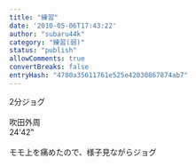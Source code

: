 ```yaml
---
title: "練習"
date: '2010-05-06T17:43:22'
author: "subaru44k"
category: "練習(弱)"
status: "publish"
allowComments: true
convertBreaks: false
entryHash: "4780a35611761e525e42030867874ab7"
---
```

2分ジョグ<br>
<br>
吹田外周<br>
24'42"<br>
<br>
モモ上を痛めたので、様子見ながらジョグ
